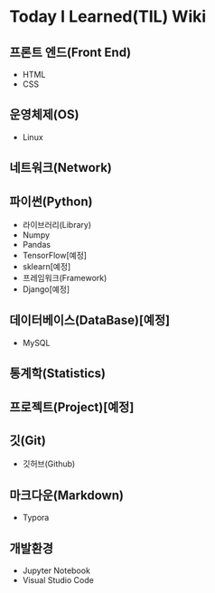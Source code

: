 # Today I Learned(TIL) Wiki


## 프론트 엔드(Front End)
- HTML
- CSS

## 운영체제(OS)
- Linux

## 네트워크(Network)

## 파이썬(Python)
- 라이브러리(Library)
 - Numpy
 - Pandas
 - TensorFlow[예정]
 - sklearn[예정]
- 프레임워크(Framework)
 - Django[예정]

## 데이터베이스(DataBase)[예정]
- MySQL

## 통계학(Statistics)

## 프로젝트(Project)[예정]

## 깃(Git)
- 깃허브(Github)

## 마크다운(Markdown)
- Typora

## 개발환경
- Jupyter Notebook
- Visual Studio Code


